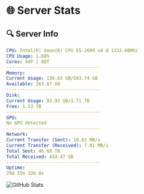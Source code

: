 # 🌐 Server Stats
## 🔍 Server Info
```yaml
CPU: Intel(R) Xeon(R) CPU E5-2699 v4 @ 1332.60MHz
CPU Usage: 1.60%
Cores: 44P | 88T
-----------------------------------
Memory:
Current Usage: 136.63 GB/503.74 GB
Available: 363.67 GB
-----------------------------------
Disk:
Current Usage: 93.93 GB/1.71 TB
Free: 1.53 TB
-----------------------------------
GPU:
No GPU detected
-----------------------------------
Network:
Current Transfer (Sent): 18.62 MB/s
Current Transfer (Received): 7.01 MB/s
Total Sent: 46.68 TB
Total Received: 434.47 GB
-----------------------------------
Uptime:
29d 15h 32m 8s
```
![GitHub Stats](https://img.shields.io/badge/Updated-2025-04-06_12:54:57-blue)
